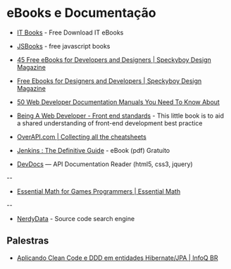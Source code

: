 # eBooks e Documentação 

* [IT Books](http://it-ebooks.info/) - Free Download IT eBooks

* [JSBooks](http://jsbooks.revolunet.com/) - free javascript books

* [45 Free eBooks for Developers and Designers | Speckyboy Design Magazine](http://speckyboy.com/2011/01/12/45-free-ebooks-for-developers-and-designers/)

* [Free Ebooks for Designers and Developers | Speckyboy Design Magazine](http://speckyboy.com/2013/06/10/free-ebooks-for-designers-and-developers/)

* [50 Web Developer Documentation Manuals You Need To Know About](http://www.codedevelopr.com/articles/50-web-developer-documentation-manuals-you-need-to-know-about/)

* [Being A Web Developer - Front end standards](http://www.yellowshoe.com.au/standards/) - This little book is to aid a shared understanding of front-end development best practice

* [OverAPI.com | Collecting all the cheatsheets](http://overapi.com/)

* [Jenkins : The Definitive Guide](http://www.wakaleo.com/download-free-document) - eBook (pdf) Gratuíto

* [DevDocs](http://devdocs.io/) — API Documentation Reader (html5, css3, jquery)

--

* [Essential Math for Games Programmers | Essential Math](http://www.essentialmath.com/tutorial.htm)

--

* [NerdyData](http://nerdydata.com/) - Source code search engine


## Palestras

* [Aplicando Clean Code e DDD em entidades Hibernate/JPA | InfoQ BR](http://www.infoq.com/br/presentations/clean-code-ddd-hibernate-jpa)